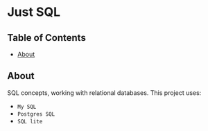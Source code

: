 # Just SQL

## Table of Contents

- [About](#about)

## About <a name = "about"></a>

SQL concepts, working with relational databases.
This project uses:

- `My SQL`
- `Postgres SQL`
- `SQL lite`
